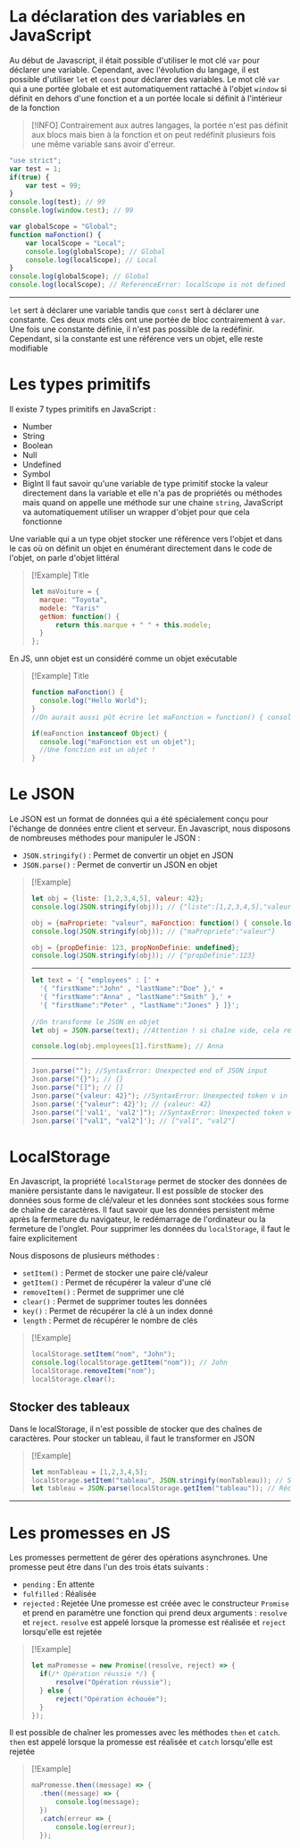 # La déclaration des variables en JavaScript
Au début de Javascript, il était possible d'utiliser le mot clé `var` pour déclarer une variable. Cependant, avec l'évolution du langage, il est possible d'utiliser `let` et `const` pour déclarer des variables.
Le mot clé `var` qui a une portée globale et est automatiquement rattaché à l'objet `window` si définit en dehors d'une fonction et a un portée locale si définit à l'intérieur de la fonction

>[!INFO]
>Contrairement aux autres langages, la portée n'est pas définit aux blocs mais bien à la fonction et on peut redéfinit plusieurs fois une même variable sans avoir d'erreur.


```javascript
"use strict";
var test = 1;
if(true) {
	var test = 99;
}
console.log(test); // 99
console.log(window.test); // 99
```

```javascript
var globalScope = "Global";
function maFonction() {
	var localScope = "Local";
	console.log(globalScope); // Global
	console.log(localScope); // Local
}
console.log(globalScope); // Global
console.log(localScope); // ReferenceError: localScope is not defined
```

---

`let` sert à déclarer une variable tandis que `const` sert à déclarer une constante. Ces deux mots clés ont une portée de bloc contrairement à `var`. Une fois une constante définie, il n'est pas possible de la redéfinir. Cependant, si la constante est une référence vers un objet, elle reste modifiable

# Les types primitifs
Il existe 7 types primitifs en JavaScript :
- Number
- String
- Boolean
- Null
- Undefined
- Symbol
- BigInt
Il faut savoir qu'une variable de type primitif stocke la valeur directement dans la variable et elle n'a pas de propriétés ou méthodes mais quand on appelle une méthode sur une chaine `string`, JavaScript va automatiquement utiliser un wrapper d'objet pour que cela fonctionne

Une variable qui a un type objet stocker une référence vers l'objet et dans le cas où on définit un objet en énumérant directement dans le code de l'objet, on parle d'objet littéral


> [!Example] Title
> ```javascript
> let maVoiture = {
> 	marque: "Toyota",
> 	modele: "Yaris"
> 	getNom: function() {
> 		return this.marque + " " + this.modele;
> 	}
> };

En JS, unn objet est un considéré comme un objet exécutable


> [!Example] Title
> ```javascript
> function maFonction() {
> 	console.log("Hello World");
> }
> //On aurait aussi pût écrire let maFonction = function() { console.log("Hello World"); }
> 
> if(maFonction instanceof Object) {
> 	console.log("maFonction est un objet");
> 	//Une fonction est un objet !
> }


# Le JSON
Le JSON est un format de données qui a été spécialement conçu pour l'échange de données entre client et serveur.
En Javascript, nous disposons de nombreuses méthodes pour manipuler le JSON :
- `JSON.stringify()` : Permet de convertir un objet en JSON
- `JSON.parse()` : Permet de convertir un JSON en objet

> [!Example]
> ```javascript
> let obj = {liste: [1,2,3,4,5], valeur: 42};
> console.log(JSON.stringify(obj)); // {"liste":[1,2,3,4,5],"valeur":42}
> 
> obj = {maPropriete: "valeur", maFonction: function() { console.log("Hello World")};
> console.log(JSON.stringify(obj)); // {"maPropriete":"valeur"}
> 
> obj = {propDefinie: 123, propNonDefinie: undefined};
> console.log(JSON.stringify(obj)); // {"propDefinie":123}
> ```
> 
> ---
> 
> ```javascript
> let text = '{ "employees" : [' +
>	'{ "firstName":"John" , "lastName":"Doe" },' +
>	'{ "firstName":"Anna" , "lastName":"Smith" },' +
>	'{ "firstName":"Peter" , "lastName":"Jones" } ]}';
>	
>//On transforme le JSON en objet
>let obj = JSON.parse(text); //Attention ! si chaîne vide, cela renvoie une erreur
>
>console.log(obj.employees[1].firstName); // Anna
>```
>
>---
>
>```javascript
>Json.parse(""); //SyntaxError: Unexpected end of JSON input
>Json.parse("{}"); // {}
>Json.parse("[]"); // []
>Json.parse("{valeur: 42}"); //SyntaxError: Unexpected token v in JSON at position 1})
>Json.parse('{"valeur": 42}'); // {valeur: 42}
>Json.parse("['val1', 'val2']"); //SyntaxError: Unexpected token v in JSON at position 1])
>Json.parse('["val1", "val2"]'); // ["val1", "val2"]


# LocalStorage
En Javascript, la propriété `localStorage` permet de stocker des données de manière persistante dans le navigateur. Il est possible de stocker des données sous forme de clé/valeur et les données sont stockées sous forme de chaîne de caractères. Il faut savoir que les données persistent même après la fermeture du navigateur, le redémarrage de l'ordinateur ou la fermeture de l'onglet. Pour supprimer les données du `localStorage`, il faut le faire explicitement

Nous disposons de plusieurs méthodes :
- `setItem()` : Permet de stocker une paire clé/valeur
- `getItem()` : Permet de récupérer la valeur d'une clé
- `removeItem()` : Permet de supprimer une clé
- `clear()` : Permet de supprimer toutes les données
- `key()` : Permet de récupérer la clé à un index donné
- `length` : Permet de récupérer le nombre de clés

> [!Example]
> ```javascript
> localStorage.setItem("nom", "John");
> console.log(localStorage.getItem("nom")); // John
> localStorage.removeItem("nom");
> localStorage.clear();


## Stocker des tableaux
Dans le localStorage, il n'est possible de stocker que des chaînes de caractères. Pour stocker un tableau, il faut le transformer en JSON

> [!Example]
> ```javascript
> let monTableau = [1,2,3,4,5];
> localStorage.setItem("tableau", JSON.stringify(monTableau)); // Stocker le tableau dans le localStorage
> let tableau = JSON.parse(localStorage.getItem("tableau")); // Récupérer le tableau

---

# Les promesses en JS
Les promesses permettent de gérer des opérations asynchrones. Une promesse peut être dans l'un des trois états suivants :
- `pending` : En attente
- `fulfilled` : Réalisée
- `rejected` : Rejetée
Une promesse est créée avec le constructeur `Promise` et prend en paramètre une fonction qui prend deux arguments : `resolve` et `reject`. `resolve` est appelé lorsque la promesse est réalisée et `reject` lorsqu'elle est rejetée

> [!Example]
> ```javascript
> let maPromesse = new Promise((resolve, reject) => {
> 	if(/* Opération réussie */) {
> 		resolve("Opération réussie");
> 	} else {
> 		reject("Opération échouée");
> 	}
> });

Il est possible de chaîner les promesses avec les méthodes `then` et `catch`. `then` est appelé lorsque la promesse est réalisée et `catch` lorsqu'elle est rejetée

> [!Example]
> ```javascript
> maPromesse.then((message) => {
> 	.then((message) => {
> 		console.log(message);
> 	})
> 	.catch(erreur => {
> 		console.log(erreur);
> 	});